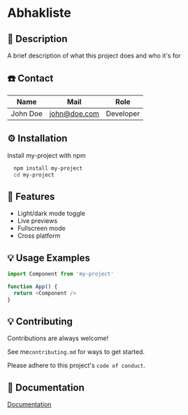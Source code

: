 # Abhakliste

## 📝 Description

A brief description of what this project does and who it's for

## ☎️ Contact

| Name            | Mail                         | Role                  |
| --------------- | ---------------------------- | --------------------- |
| John Doe        | john@doe.com                 | Developer             |

## ⚙️ Installation

Install my-project with npm

```bash
  npm install my-project
  cd my-project
```

## 🎨 Features

- Light/dark mode toggle
- Live previews
- Fullscreen mode
- Cross platform

## 💡 Usage Examples

```javascript
import Component from 'my-project'

function App() {
  return <Component />
}
```

## 💡 Contributing

Contributions are always welcome!

See me`contributing.md` for ways to get started.

Please adhere to this project's `code of conduct`.

## 📖 Documentation

[Documentation](https://linktodocumentation)
